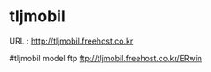 # tljmobil
URL : http://tljmobil.freehost.co.kr

#tljmobil model ftp
ftp://tljmobil.freehost.co.kr/ERwin
